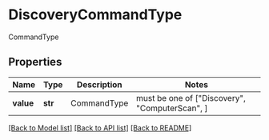 # DiscoveryCommandType

CommandType

## Properties
Name | Type | Description | Notes
------------ | ------------- | ------------- | -------------
**value** | **str** | CommandType |  must be one of ["Discovery", "ComputerScan", ]

[[Back to Model list]](../README.md#documentation-for-models) [[Back to API list]](../README.md#documentation-for-api-endpoints) [[Back to README]](../README.md)


